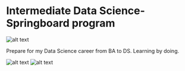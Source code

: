 # Intermediate Data Science-Springboard program

![alt text](http://www.letustweak.com/wp-content/uploads/2016/10/data-science-word-cloud-720x340.jpg)

Prepare for my Data Science career from BA to DS. Learning by doing. 

![alt text](https://drive.google.com/file/d/1jpUpxRGDdgVOJCb70_TihFEVBBAQ5elI/view?usp=sharing)
![alt text](/Users/mirabooboo/Desktop/profile2.png)
